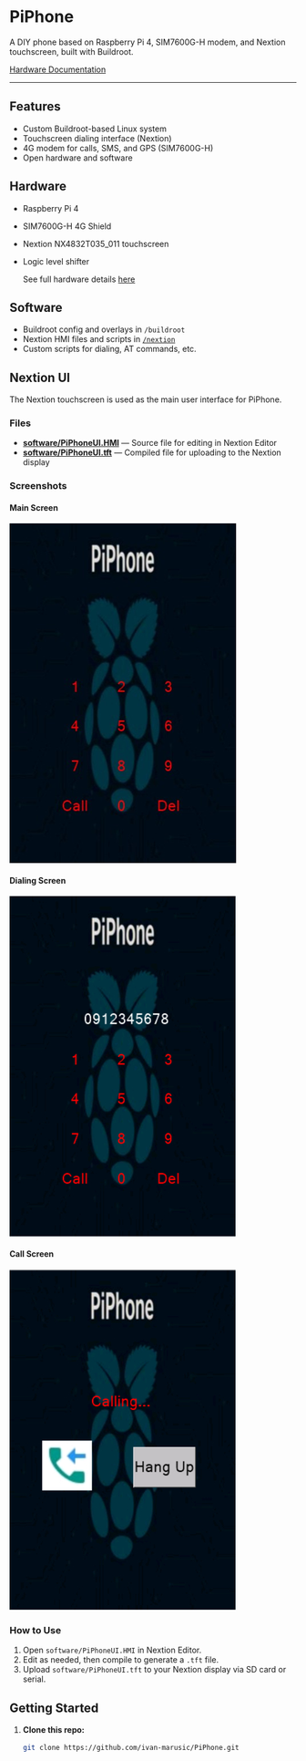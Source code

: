 # PiPhone

A DIY phone based on Raspberry Pi 4, SIM7600G-H modem, and Nextion touchscreen, built with Buildroot.

[Hardware Documentation](hardware.md)

---

## Features

- Custom Buildroot-based Linux system
- Touchscreen dialing interface (Nextion)
- 4G modem for calls, SMS, and GPS (SIM7600G-H)
- Open hardware and software

## Hardware

- Raspberry Pi 4
- SIM7600G-H 4G Shield
- Nextion NX4832T035_011 touchscreen
- Logic level shifter

  See full hardware details [here](hardware.md)

## Software

- Buildroot config and overlays in `/buildroot`
- Nextion HMI files and scripts in [`/nextion`](nextion/)
- Custom scripts for dialing, AT commands, etc.

## Nextion UI

The Nextion touchscreen is used as the main user interface for PiPhone.

### Files

- [**software/PiPhoneUI.HMI**](nextion/novitest3.HMI) — Source file for editing in Nextion Editor
- [**software/PiPhoneUI.tft**](nextion/novitest3.tft) — Compiled file for uploading to the Nextion display

### Screenshots
#### Main Screen
![Main Screen](nextion/main_keypad.jpg)
#### Dialing Screen
![Dialing Screen](nextion/dialing.jpg)
#### Call Screen
![Call Screen](nextion/call_screen.jpg)

### How to Use

1. Open `software/PiPhoneUI.HMI` in Nextion Editor.
2. Edit as needed, then compile to generate a `.tft` file.
3. Upload `software/PiPhoneUI.tft` to your Nextion display via SD card or serial.


## Getting Started

1. **Clone this repo:**
   ```bash
   git clone https://github.com/ivan-marusic/PiPhone.git
   ```
